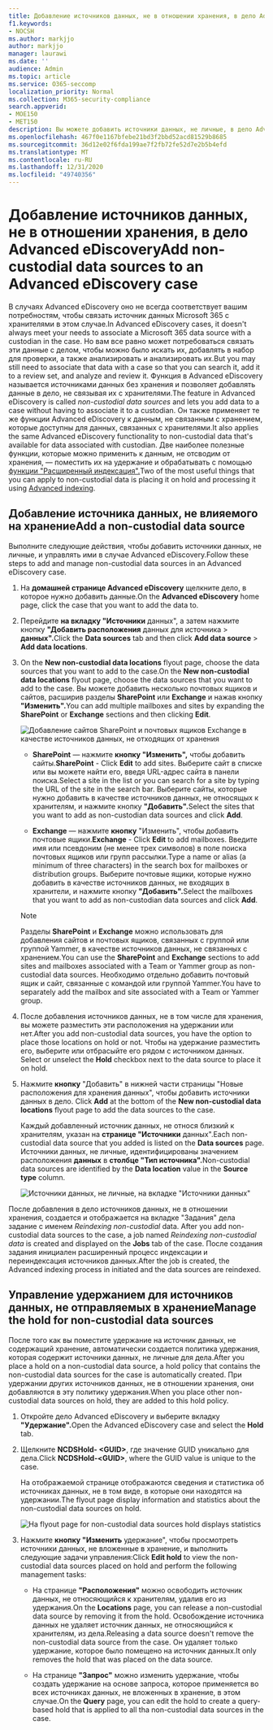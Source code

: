 ```yaml
---
title: Добавление источников данных, не в отношении хранения, в дело Advanced eDiscovery
f1.keywords:
- NOCSH
ms.author: markjjo
author: markjjo
manager: laurawi
ms.date: ''
audience: Admin
ms.topic: article
ms.service: O365-seccomp
localization_priority: Normal
ms.collection: M365-security-compliance
search.appverid:
- MOE150
- MET150
description: Вы можете добавить источники данных, не личные, в дело Advanced eDiscovery и наложить удержание на источник данных. Источники данных, не личные, переиндексированы, поэтому любой контент, помеченный как частично индексируемый, повторно обработать, чтобы сделать его полностью и быстро найти.
ms.openlocfilehash: 467f0e1167bfebe21bd3f2bbd52acd81529b8685
ms.sourcegitcommit: 36d12e02f6fda199ae7f2fb72fe52d7e2b5b4efd
ms.translationtype: MT
ms.contentlocale: ru-RU
ms.lasthandoff: 12/31/2020
ms.locfileid: "49740356"
---
```

# <a name="add-non-custodial-data-sources-to-an-advanced-ediscovery-case"></a><span data-ttu-id="a4d25-104">Добавление источников данных, не в отношении хранения, в дело Advanced eDiscovery</span><span class="sxs-lookup"><span data-stu-id="a4d25-104">Add non-custodial data sources to an Advanced eDiscovery case</span></span>

<span data-ttu-id="a4d25-105">В случаях Advanced eDiscovery оно не всегда соответствует вашим потребностям, чтобы связать источник данных Microsoft 365 с хранителями в этом случае.</span><span class="sxs-lookup"><span data-stu-id="a4d25-105">In Advanced eDiscovery cases, it doesn't always meet your needs to associate a Microsoft 365 data source with a custodian in the case.</span></span> <span data-ttu-id="a4d25-106">Но вам все равно может потребоваться связать эти данные с делом, чтобы можно было искать их, добавлять в набор для проверки, а также анализировать и анализировать их.</span><span class="sxs-lookup"><span data-stu-id="a4d25-106">But you may still need to associate that data with a case so that you can search it, add it to a review set, and analyze and review it.</span></span> <span data-ttu-id="a4d25-107">Функция в Advanced eDiscovery  называется источниками данных без хранения и позволяет добавлять данные в дело, не связывая их с хранителями.</span><span class="sxs-lookup"><span data-stu-id="a4d25-107">The feature in Advanced eDiscovery is called *non-custodial data sources* and lets you add data to a case without having to associate it to a custodian.</span></span> <span data-ttu-id="a4d25-108">Он также применяет те же функции Advanced eDiscovery к данным, не связанным с хранением, которые доступны для данных, связанных с хранителями.</span><span class="sxs-lookup"><span data-stu-id="a4d25-108">It also applies the same Advanced eDiscovery functionality to non-custodial data that's available for data associated with custodian.</span></span> <span data-ttu-id="a4d25-109">Две наиболее полезные функции, которые можно применить к данным, не отсводим от хранения, — поместить их на удержание и обрабатывать с помощью [функции "Расширенный индексация".](indexing-custodian-data.md)</span><span class="sxs-lookup"><span data-stu-id="a4d25-109">Two of the most useful things that you can apply to non-custodial data is placing it on hold and processing it using [Advanced indexing](indexing-custodian-data.md).</span></span>

## <a name="add-a-non-custodial-data-source"></a><span data-ttu-id="a4d25-110">Добавление источника данных, не влияемого на хранение</span><span class="sxs-lookup"><span data-stu-id="a4d25-110">Add a non-custodial data source</span></span>

<span data-ttu-id="a4d25-111">Выполните следующие действия, чтобы добавить источники данных, не личные, и управлять ими в случае Advanced eDiscovery.</span><span class="sxs-lookup"><span data-stu-id="a4d25-111">Follow these steps to add and manage non-custodial data sources in an Advanced eDiscovery case.</span></span>

1. <span data-ttu-id="a4d25-112">На **домашней странице Advanced eDiscovery** щелкните дело, в которое нужно добавить данные.</span><span class="sxs-lookup"><span data-stu-id="a4d25-112">On the **Advanced eDiscovery** home page, click the case that you want to add the data to.</span></span>

2. <span data-ttu-id="a4d25-113">Перейдите **на вкладку "Источники** данных", а затем нажмите кнопку **"Добавить расположения** данных для источника  >  **данных".**</span><span class="sxs-lookup"><span data-stu-id="a4d25-113">Click the **Data sources** tab and then click **Add data source** > **Add data locations**.</span></span>

3. <span data-ttu-id="a4d25-114">On the **New non-custodial data locations** flyout page, choose the data sources that you want to add to the case.</span><span class="sxs-lookup"><span data-stu-id="a4d25-114">On the **New non-custodial data locations** flyout page, choose the data sources that you want to add to the case.</span></span> <span data-ttu-id="a4d25-115">Вы можете добавить несколько почтовых ящиков и сайтов, расширив разделы **SharePoint** или **Exchange** и нажав кнопку **"Изменить".**</span><span class="sxs-lookup"><span data-stu-id="a4d25-115">You can add multiple mailboxes and sites by expanding the **SharePoint** or **Exchange** sections and then clicking **Edit**.</span></span>

   ![Добавление сайтов SharePoint и почтовых ящиков Exchange в качестве источников данных, не отходящих от хранения](../media/NonCustodialDataSources1.png)

   - <span data-ttu-id="a4d25-117">**SharePoint** — нажмите **кнопку "Изменить",** чтобы добавить сайты.</span><span class="sxs-lookup"><span data-stu-id="a4d25-117">**SharePoint** - Click **Edit** to add sites.</span></span> <span data-ttu-id="a4d25-118">Выберите сайт в списке или вы можете найти его, введя URL-адрес сайта в панели поиска.</span><span class="sxs-lookup"><span data-stu-id="a4d25-118">Select a site in the list or you can search for a site by typing the URL of the site in the search bar.</span></span> <span data-ttu-id="a4d25-119">Выберите сайты, которые нужно добавить в качестве источников данных, не относящых к хранителям, и нажмите кнопку **"Добавить".**</span><span class="sxs-lookup"><span data-stu-id="a4d25-119">Select the sites that you want to add as non-custodian data sources and click **Add**.</span></span>

   - <span data-ttu-id="a4d25-120">**Exchange** — нажмите **кнопку** "Изменить", чтобы добавить почтовые ящики.</span><span class="sxs-lookup"><span data-stu-id="a4d25-120">**Exchange** - Click **Edit** to add mailboxes.</span></span> <span data-ttu-id="a4d25-121">Введите имя или псевдоним (не менее трех символов) в поле поиска почтовых ящиков или групп рассылки.</span><span class="sxs-lookup"><span data-stu-id="a4d25-121">Type a name or alias (a minimum of three characters) in the search box for mailboxes or distribution groups.</span></span> <span data-ttu-id="a4d25-122">Выберите почтовые ящики, которые нужно добавить в качестве источников данных, не входящих в хранители, и нажмите кнопку **"Добавить".**</span><span class="sxs-lookup"><span data-stu-id="a4d25-122">Select the mailboxes that you want to add as non-custodian data sources and click **Add**.</span></span>

   > [!NOTE]
   > <span data-ttu-id="a4d25-123">Разделы **SharePoint** и **Exchange** можно использовать для добавления сайтов и почтовых ящиков, связанных с группой или группой Yammer, в качестве источников данных, не связанных с хранением.</span><span class="sxs-lookup"><span data-stu-id="a4d25-123">You can use the **SharePoint** and **Exchange** sections to add sites and mailboxes associated with a Team or Yammer group as non-custodial data sources.</span></span> <span data-ttu-id="a4d25-124">Необходимо отдельно добавить почтовый ящик и сайт, связанные с командой или группой Yammer.</span><span class="sxs-lookup"><span data-stu-id="a4d25-124">You have to separately add the mailbox and site associated with a Team or Yammer group.</span></span>

4. <span data-ttu-id="a4d25-125">После добавления источников данных, не в том числе для хранения, вы можете разместить эти расположения на удержании или нет.</span><span class="sxs-lookup"><span data-stu-id="a4d25-125">After you add non-custodial data sources, you have the option to place those locations on hold or not.</span></span> <span data-ttu-id="a4d25-126">Чтобы на удержание разместить его, выберите или отбрасыйте его рядом с источником данных. </span><span class="sxs-lookup"><span data-stu-id="a4d25-126">Select or unselect the **Hold** checkbox next to the data source to place it on hold.</span></span>

5. <span data-ttu-id="a4d25-127">Нажмите **кнопку** "Добавить" в нижней части страницы "Новые расположения для хранения данных", чтобы добавить источники данных в дело. </span><span class="sxs-lookup"><span data-stu-id="a4d25-127">Click **Add** at the bottom of the **New non-custodial data locations** flyout page to add the data sources to the case.</span></span>

   <span data-ttu-id="a4d25-128">Каждый добавленный источник данных, не относя близкий к хранителям, указан на **странице "Источники** данных".</span><span class="sxs-lookup"><span data-stu-id="a4d25-128">Each non-custodial data source that you added is listed on the **Data sources** page.</span></span> <span data-ttu-id="a4d25-129">Источники данных, не личные, идентифицированы значением расположения **данных** в **столбце "Тип источника".**</span><span class="sxs-lookup"><span data-stu-id="a4d25-129">Non-custodial data sources are identified by the **Data location** value in the **Source type** column.</span></span>

   ![Источники данных, не личные, на вкладке "Источники данных"](../media/NonCustodialDataSources2.png)

<span data-ttu-id="a4d25-131">После добавления в дело источников данных, не в отношении хранения, создается и отображается на вкладке "Задания" дела задание с именем *Reindexing non-custodial* data. </span><span class="sxs-lookup"><span data-stu-id="a4d25-131">After you add non-custodial data sources to the case, a job named *Reindexing non-custodial data* is created and displayed on the **Jobs** tab of the case.</span></span> <span data-ttu-id="a4d25-132">После создания задания инициален расширенный процесс индексации и переиндексация источников данных.</span><span class="sxs-lookup"><span data-stu-id="a4d25-132">After the job is created, the Advanced indexing process in initiated and the data sources are reindexed.</span></span>

## <a name="manage-the-hold-for-non-custodial-data-sources"></a><span data-ttu-id="a4d25-133">Управление удержанием для источников данных, не отправляемых в хранение</span><span class="sxs-lookup"><span data-stu-id="a4d25-133">Manage the hold for non-custodial data sources</span></span>

<span data-ttu-id="a4d25-134">После того как вы поместите удержание на источник данных, не содержащий хранение, автоматически создается политика удержания, которая содержит источники данных, не личные для дела.</span><span class="sxs-lookup"><span data-stu-id="a4d25-134">After you place a hold on a non-custodial data source, a hold policy that contains the non-custodial data sources for the case is automatically created.</span></span> <span data-ttu-id="a4d25-135">При удержании других источников данных, не в отношении хранения, они добавляются в эту политику удержания.</span><span class="sxs-lookup"><span data-stu-id="a4d25-135">When you place other non-custodial data sources on hold, they are added to this hold policy.</span></span>

1. <span data-ttu-id="a4d25-136">Откройте дело Advanced eDiscovery и выберите вкладку **"Удержание".**</span><span class="sxs-lookup"><span data-stu-id="a4d25-136">Open the Advanced eDiscovery case and select the **Hold** tab.</span></span>

2. <span data-ttu-id="a4d25-137">Щелкните **NCDSHold- \<GUID\>**, где значение GUID уникально для дела.</span><span class="sxs-lookup"><span data-stu-id="a4d25-137">Click **NCDSHold-\<GUID\>**, where the GUID value is unique to the case.</span></span>

   <span data-ttu-id="a4d25-138">На отображаемой странице отображаются сведения и статистика об источниках данных, не в том виде, в которые они находятся на удержании.</span><span class="sxs-lookup"><span data-stu-id="a4d25-138">The flyout page display information and statistics about the non-custodial data sources on hold.</span></span>

   ![На flyout page for non-custodial data sources hold displays statistics](../media/NonCustodialDataSourcesHoldFlyout.png)

3. <span data-ttu-id="a4d25-140">Нажмите **кнопку "Изменить** удержание", чтобы просмотреть источники данных, не вложенные в хранение, и выполнить следующие задачи управления:</span><span class="sxs-lookup"><span data-stu-id="a4d25-140">Click **Edit hold** to view the non-custodial data sources placed on hold and perform the following management tasks:</span></span>

   - <span data-ttu-id="a4d25-141">На странице **"Расположения"** можно освободить источник данных, не относяющийся к хранителям, удалив его из удержания.</span><span class="sxs-lookup"><span data-stu-id="a4d25-141">On the **Locations** page, you can release a non-custodial data source by removing it from the hold.</span></span> <span data-ttu-id="a4d25-142">Освобождение источника данных не удаляет источник данных, не относяющийся к хранителям, из дела.</span><span class="sxs-lookup"><span data-stu-id="a4d25-142">Releasing a data source doesn't remove the non-custodial data source from the case.</span></span> <span data-ttu-id="a4d25-143">Он удаляет только удержание, которое было помещено на источник данных.</span><span class="sxs-lookup"><span data-stu-id="a4d25-143">It only removes the hold that was placed on the data source.</span></span>

   - <span data-ttu-id="a4d25-144">На странице **"Запрос"** можно изменить удержание, чтобы создать удержание на основе запроса, которое применяется во всех источниках данных, не вложенных в хранение, в этом случае.</span><span class="sxs-lookup"><span data-stu-id="a4d25-144">On the **Query** page, you can edit the hold to create a query-based hold that is applied to all tha non-custodial data sources in the case.</span></span>
